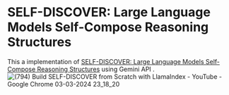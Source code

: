  # SELF-DISCOVER: Large Language Models Self-Compose Reasoning Structures
 
This a implementation of [SELF-DISCOVER: Large Language Models Self-Compose Reasoning Structures](https://arxiv.org/abs/2402.03620) using Gemini API .![(794) Build SELF-DISCOVER from Scratch with LlamaIndex - YouTube - Google Chrome 03-03-2024 23_18_20](https://github.com/Prasann2004/SELF-DISCOVER-Implementation/assets/83667133/c12aa649-99b9-4fde-879a-1dbcd7ec3fe4)
